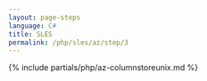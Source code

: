 ```yaml
---
layout: page-steps
language: C#
title: SLES
permalink: /php/sles/az/step/3
---
```


{% include partials/php/az-columnstoreunix.md %}
